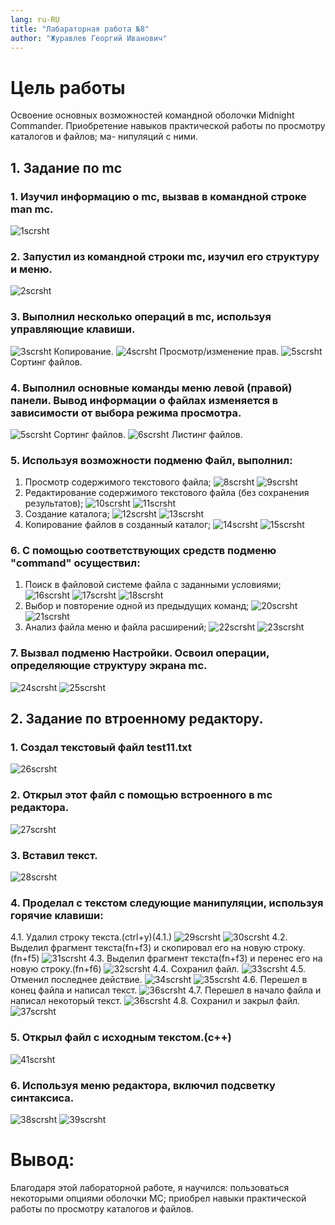 ```yaml
---
lang: ru-RU
title: "Лабараторная работа №8"
author: "Журавлев Георгий Иванович"
---
```


# Цель работы
Освоение основных возможностей командной оболочки Midnight Commander.
Приобретение навыков практической работы по просмотру каталогов и файлов; ма-
нипуляций с ними.

## 1. Задание по mc

### 1. Изучил информацию о mc, вызвав в командной строке man mc.
![1scrsht](screens/01.jpg)

### 2. Запустил из командной строки mc, изучил его структуру и меню.
![2scrsht](screens/02.jpg)

### 3. Выполнил несколько операций в mc, используя управляющие клавиши.
![3scrsht](screens/03.jpg) Копирование.
![4scrsht](screens/04.jpg) Просмотр/изменение прав.
![5scrsht](screens/05.jpg) Сортинг файлов.

### 4. Выполнил основные команды меню левой (правой) панели. Вывод информации о файлах изменяется в зависимости от выбора режима просмотра.
![5scrsht](screens/05.jpg) Сортинг файлов.
![6scrsht](screens/06.jpg) Листинг файлов.

### 5. Используя возможности подменю Файл, выполнил:
1. Просмотр содержимого текстового файла;
![8scrsht](screens/08.jpg)
![9scrsht](screens/09.jpg)
2. Редактирование содержимого текстового файла (без сохранения результатов);
![10scrsht](screens/10.jpg)
![11scrsht](screens/11.jpg)
3. Создание каталога;
![12scrsht](screens/12.jpg)
![13scrsht](screens/13.jpg)
4. Копирование файлов в созданный каталог;
![14scrsht](screens/14.jpg)
![15scrsht](screens/15.jpg)

### 6. С помощью соответствующих средств подменю "command" осуществил:
1. Поиск в файловой системе файла с заданными условиями;
![16scrsht](screens/16.jpg)
![17scrsht](screens/17.jpg)
![18scrsht](screens/18.jpg)
2. Выбор и повторение одной из предыдущих команд;
![20scrsht](screens/20.jpg)
![21scrsht](screens/21.jpg)
3. Анализ файла меню и файла расширений;
![22scrsht](screens/22.jpg)
![23scrsht](screens/23.jpg)

### 7. Вызвал подменю Настройки. Освоил операции, определяющие структуру экрана mc.
![24scrsht](screens/24.jpg)
![25scrsht](screens/25.jpg)

## 2. Задание по втроенному редактору.

### 1. Создал текстовый файл test11.txt
![26scrsht](screens/26.jpg)
### 2. Открыл этот файл с помощью встроенного в mc редактора.
![27scrsht](screens/27.jpg)
### 3. Вставил текст.
![28scrsht](screens/28.jpg)
### 4. Проделал с текстом следующие манипуляции, используя горячие клавиши:
4.1. Удалил строку текста.(ctrl+y)(4.1.)
![29scrsht](screens/29.jpg)
![30scrsht](screens/30.jpg)
4.2. Выделил фрагмент текста(fn+f3) и скопировал его на новую строку.(fn+f5)
![31scrsht](screens/31.jpg)
4.3. Выделил фрагмент текста(fn+f3) и перенес его на новую строку.(fn+f6)
![32scrsht](screens/32.jpg)
4.4. Сохранил файл.
![33scrsht](screens/33.jpg)
4.5. Отменил последнее действие.
![34scrsht](screens/34.jpg)
![35scrsht](screens/35.jpg)
4.6. Перешел в конец файла и написал текст.
![36scrsht](screens/36.jpg)
4.7. Перешел в начало файла и написал некоторый текст.
![36scrsht](screens/36.jpg)
4.8. Сохранил и закрыл файл.
![37scrsht](screens/37.jpg)
### 5. Открыл файл с исходным текстом.(c++)
![41scrsht](screens/41.jpg)
### 6. Используя меню редактора, включил подсветку синтаксиса.
![38scrsht](screens/38.jpg)
![39scrsht](screens/39.jpg)

# Вывод:
Благодаря этой лабораторной работе, я научился: пользоваться некоторыми опциями оболочки MC; приобрел навыки практической работы по просмотру каталогов и файлов.
